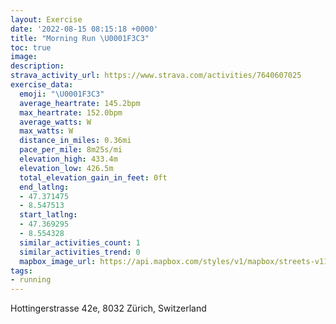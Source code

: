 ```yaml
---
layout: Exercise
date: '2022-08-15 08:15:18 +0000'
title: "Morning Run \U0001F3C3"
toc: true
image:
description:
strava_activity_url: https://www.strava.com/activities/7640607025
exercise_data:
  emoji: "\U0001F3C3"
  average_heartrate: 145.2bpm
  max_heartrate: 152.0bpm
  average_watts: W
  max_watts: W
  distance_in_miles: 0.36mi
  pace_per_mile: 8m25s/mi
  elevation_high: 433.4m
  elevation_low: 426.5m
  total_elevation_gain_in_feet: 0ft
  end_latlng:
  - 47.371475
  - 8.547513
  start_latlng:
  - 47.369295
  - 8.554328
  similar_activities_count: 1
  similar_activities_trend: 0
  mapbox_image_url: https://api.mapbox.com/styles/v1/mapbox/streets-v11/static/path-5+787af2-1.0(ayb%60Howes%40If%40%5BfACVQ%7C%40SVFLGRMr%40Cl%40Fd%40g%40fCGl%40KJQXD%5C%3FPIVCd%40INA%5CUdBKXMf%40Gh%40%3FtAYhAKTENBr%40WHIPUJUZUFs%40x%40),pin-s-s+e5b22e(8.55432,47.36929),pin-s-f+89ae00(8.547509999999999,47.37147)/auto/800x800?access_token=pk.eyJ1Ijoiam9zaGJlY2ttYW4iLCJhIjoiY205eWR2aDd1MWZ6djJrbXc4a3M0bWZleiJ9.XiG9OWkNcZk2QzjJbxLB4A
tags:
- running
---
```




Hottingerstrasse 42e, 8032 Zürich, Switzerland
